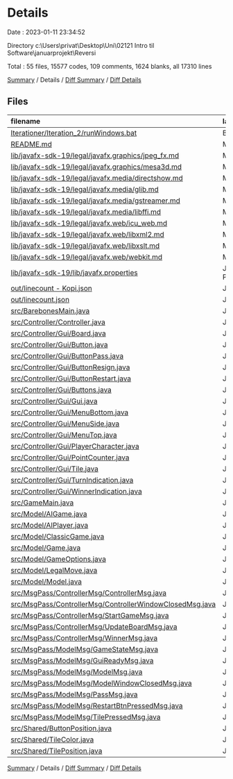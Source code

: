 # Details

Date : 2023-01-11 23:34:52

Directory c:\\Users\\privat\\Desktop\\Uni\\02121 Intro til Software\\januarprojekt\\Reversi

Total : 55 files,  15577 codes, 109 comments, 1624 blanks, all 17310 lines

[Summary](results.md) / Details / [Diff Summary](diff.md) / [Diff Details](diff-details.md)

## Files
| filename | language | code | comment | blank | total |
| :--- | :--- | ---: | ---: | ---: | ---: |
| [Iterationer/Iteration_2/runWindows.bat](/Iterationer/Iteration_2/runWindows.bat) | Batch | 1 | 0 | 1 | 2 |
| [README.md](/README.md) | Markdown | 2 | 0 | 1 | 3 |
| [lib/javafx-sdk-19/legal/javafx.graphics/jpeg_fx.md](/lib/javafx-sdk-19/legal/javafx.graphics/jpeg_fx.md) | Markdown | 42 | 0 | 10 | 52 |
| [lib/javafx-sdk-19/legal/javafx.graphics/mesa3d.md](/lib/javafx-sdk-19/legal/javafx.graphics/mesa3d.md) | Markdown | 99 | 0 | 36 | 135 |
| [lib/javafx-sdk-19/legal/javafx.media/directshow.md](/lib/javafx-sdk-19/legal/javafx.media/directshow.md) | Markdown | 20 | 0 | 7 | 27 |
| [lib/javafx-sdk-19/legal/javafx.media/glib.md](/lib/javafx-sdk-19/legal/javafx.media/glib.md) | Markdown | 441 | 0 | 97 | 538 |
| [lib/javafx-sdk-19/legal/javafx.media/gstreamer.md](/lib/javafx-sdk-19/legal/javafx.media/gstreamer.md) | Markdown | 441 | 0 | 95 | 536 |
| [lib/javafx-sdk-19/legal/javafx.media/libffi.md](/lib/javafx-sdk-19/legal/javafx.media/libffi.md) | Markdown | 22 | 0 | 7 | 29 |
| [lib/javafx-sdk-19/legal/javafx.web/icu_web.md](/lib/javafx-sdk-19/legal/javafx.web/icu_web.md) | Markdown | 391 | 0 | 31 | 422 |
| [lib/javafx-sdk-19/legal/javafx.web/libxml2.md](/lib/javafx-sdk-19/legal/javafx.web/libxml2.md) | Markdown | 41 | 0 | 9 | 50 |
| [lib/javafx-sdk-19/legal/javafx.web/libxslt.md](/lib/javafx-sdk-19/legal/javafx.web/libxslt.md) | Markdown | 47 | 0 | 14 | 61 |
| [lib/javafx-sdk-19/legal/javafx.web/webkit.md](/lib/javafx-sdk-19/legal/javafx.web/webkit.md) | Markdown | 5,072 | 0 | 947 | 6,019 |
| [lib/javafx-sdk-19/lib/javafx.properties](/lib/javafx-sdk-19/lib/javafx.properties) | Java Properties | 3 | 0 | 1 | 4 |
| [out/linecount - Kopi.json](/out/linecount%20-%20Kopi.json) | JSON | 3,716 | 0 | 0 | 3,716 |
| [out/linecount.json](/out/linecount.json) | JSON | 3,716 | 0 | 0 | 3,716 |
| [src/BarebonesMain.java](/src/BarebonesMain.java) | Java | 19 | 0 | 5 | 24 |
| [src/Controller/Controller.java](/src/Controller/Controller.java) | Java | 137 | 9 | 23 | 169 |
| [src/Controller/Gui/Board.java](/src/Controller/Gui/Board.java) | Java | 26 | 0 | 6 | 32 |
| [src/Controller/Gui/Button.java](/src/Controller/Gui/Button.java) | Java | 18 | 2 | 6 | 26 |
| [src/Controller/Gui/ButtonPass.java](/src/Controller/Gui/ButtonPass.java) | Java | 51 | 0 | 11 | 62 |
| [src/Controller/Gui/ButtonResign.java](/src/Controller/Gui/ButtonResign.java) | Java | 21 | 0 | 6 | 27 |
| [src/Controller/Gui/ButtonRestart.java](/src/Controller/Gui/ButtonRestart.java) | Java | 15 | 0 | 6 | 21 |
| [src/Controller/Gui/Buttons.java](/src/Controller/Gui/Buttons.java) | Java | 6 | 0 | 1 | 7 |
| [src/Controller/Gui/Gui.java](/src/Controller/Gui/Gui.java) | Java | 123 | 12 | 29 | 164 |
| [src/Controller/Gui/MenuBottom.java](/src/Controller/Gui/MenuBottom.java) | Java | 18 | 0 | 7 | 25 |
| [src/Controller/Gui/MenuSide.java](/src/Controller/Gui/MenuSide.java) | Java | 45 | 1 | 7 | 53 |
| [src/Controller/Gui/MenuTop.java](/src/Controller/Gui/MenuTop.java) | Java | 27 | 1 | 8 | 36 |
| [src/Controller/Gui/PlayerCharacter.java](/src/Controller/Gui/PlayerCharacter.java) | Java | 8 | 0 | 2 | 10 |
| [src/Controller/Gui/PointCounter.java](/src/Controller/Gui/PointCounter.java) | Java | 69 | 1 | 18 | 88 |
| [src/Controller/Gui/Tile.java](/src/Controller/Gui/Tile.java) | Java | 80 | 1 | 19 | 100 |
| [src/Controller/Gui/TurnIndication.java](/src/Controller/Gui/TurnIndication.java) | Java | 92 | 2 | 20 | 114 |
| [src/Controller/Gui/WinnerIndication.java](/src/Controller/Gui/WinnerIndication.java) | Java | 27 | 0 | 7 | 34 |
| [src/GameMain.java](/src/GameMain.java) | Java | 4 | 0 | 2 | 6 |
| [src/Model/AIGame.java](/src/Model/AIGame.java) | Java | 46 | 3 | 12 | 61 |
| [src/Model/AIPlayer.java](/src/Model/AIPlayer.java) | Java | 153 | 41 | 35 | 229 |
| [src/Model/ClassicGame.java](/src/Model/ClassicGame.java) | Java | 6 | 0 | 4 | 10 |
| [src/Model/Game.java](/src/Model/Game.java) | Java | 236 | 33 | 47 | 316 |
| [src/Model/GameOptions.java](/src/Model/GameOptions.java) | Java | 16 | 0 | 4 | 20 |
| [src/Model/LegalMove.java](/src/Model/LegalMove.java) | Java | 28 | 1 | 8 | 37 |
| [src/Model/Model.java](/src/Model/Model.java) | Java | 89 | 0 | 13 | 102 |
| [src/MsgPass/ControllerMsg/ControllerMsg.java](/src/MsgPass/ControllerMsg/ControllerMsg.java) | Java | 3 | 0 | 3 | 6 |
| [src/MsgPass/ControllerMsg/ControllerWindowClosedMsg.java](/src/MsgPass/ControllerMsg/ControllerWindowClosedMsg.java) | Java | 3 | 0 | 3 | 6 |
| [src/MsgPass/ControllerMsg/StartGameMsg.java](/src/MsgPass/ControllerMsg/StartGameMsg.java) | Java | 8 | 0 | 5 | 13 |
| [src/MsgPass/ControllerMsg/UpdateBoardMsg.java](/src/MsgPass/ControllerMsg/UpdateBoardMsg.java) | Java | 40 | 2 | 8 | 50 |
| [src/MsgPass/ControllerMsg/WinnerMsg.java](/src/MsgPass/ControllerMsg/WinnerMsg.java) | Java | 8 | 0 | 5 | 13 |
| [src/MsgPass/ModelMsg/GameStateMsg.java](/src/MsgPass/ModelMsg/GameStateMsg.java) | Java | 20 | 0 | 5 | 25 |
| [src/MsgPass/ModelMsg/GuiReadyMsg.java](/src/MsgPass/ModelMsg/GuiReadyMsg.java) | Java | 3 | 0 | 2 | 5 |
| [src/MsgPass/ModelMsg/ModelMsg.java](/src/MsgPass/ModelMsg/ModelMsg.java) | Java | 3 | 0 | 3 | 6 |
| [src/MsgPass/ModelMsg/ModelWindowClosedMsg.java](/src/MsgPass/ModelMsg/ModelWindowClosedMsg.java) | Java | 3 | 0 | 3 | 6 |
| [src/MsgPass/ModelMsg/PassMsg.java](/src/MsgPass/ModelMsg/PassMsg.java) | Java | 8 | 0 | 4 | 12 |
| [src/MsgPass/ModelMsg/RestartBtnPressedMsg.java](/src/MsgPass/ModelMsg/RestartBtnPressedMsg.java) | Java | 3 | 0 | 2 | 5 |
| [src/MsgPass/ModelMsg/TilePressedMsg.java](/src/MsgPass/ModelMsg/TilePressedMsg.java) | Java | 8 | 0 | 4 | 12 |
| [src/Shared/ButtonPosition.java](/src/Shared/ButtonPosition.java) | Java | 13 | 0 | 4 | 17 |
| [src/Shared/TileColor.java](/src/Shared/TileColor.java) | Java | 24 | 0 | 7 | 31 |
| [src/Shared/TilePosition.java](/src/Shared/TilePosition.java) | Java | 16 | 0 | 4 | 20 |

[Summary](results.md) / Details / [Diff Summary](diff.md) / [Diff Details](diff-details.md)